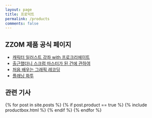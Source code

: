 ```yaml
---
layout: page
title: 프로덕트
permalink: /products
comments: false
---
```


<div class="row">
    <div class="col">
        <h2>ZZOM 제품 공식 페이지</h2>
        <ul>
            <li><a href="https://zzom.io/character-illustration-with-procreate/" target="_blank">캐릭터 일러스트 강좌 with 프로크리에이트</a></li> 
            <li><a href="https://zzom.io/scrum-master/" target="_blank">출근했더니 스크럼 마스터가 된 건에 관하여</a></li>
            <li><a href="https://zzom.io/graphic-recording/" target="_blank">처음 배우는 그래픽 레코딩</a></li>
            <li><a href="https://zzom.io/planning-hwatu/" target="_blank">플래닝 화투</a></li>
        </ul>
    </div>
</div>

<!-- Products 
================================================== -->
<section class="featured-posts">
    <h2>관련 기사</h2>
    <div class="row">
    {% for post in site.posts %}
        {% if post.product == true %}
            {% include productbox.html %}
        {% endif %}
    {% endfor %}
    </div>
</section>
